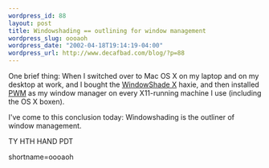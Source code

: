 ```yaml
--- 
wordpress_id: 88
layout: post
title: Windowshading == outlining for window management
wordpress_slug: oooaoh
wordpress_date: "2002-04-18T19:14:19-04:00"
wordpress_url: http://www.decafbad.com/blog/?p=88
---
```

<p>One brief thing:  When I switched over to Mac OS X on my laptop and on my desktop at work, and I bought the <a href="http://www.unsanity.com/haxies/wsx/">WindowShade X</a> haxie, and then installed <a href="http://www.students.tut.fi/~tuomov/pwm/">PWM</a> as my window manager on every X11-running machine I use (including the OS X boxen).</p>
<p>I've come to this conclusion today:  Windowshading is the outliner of window management.</p>
<p>TY HTH HAND PDT<br />
</p>
<!--more-->
shortname=oooaoh
